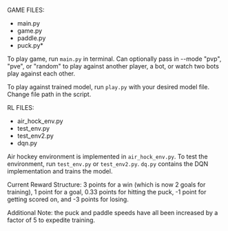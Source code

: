

GAME FILES:
* main.py
* game.py
* paddle.py
* puck.py*

To play game, run `main.py` in terminal. Can optionally pass in --mode "pvp", "pve", or "random" to play against another player, a bot, or watch two bots play 
against each other.

To play against trained model, run `play.py` with your desired model file. Change file path in the script.


RL FILES:
* air_hock_env.py
* test_env.py
* test_env2.py
* dqn.py

Air hockey environment is implemented in `air_hock_env.py`. To test the environment, run `test_env.py` or `test_env2.py`. `dq.py` contains the DQN implementation and trains the model.

Current Reward Structure: 3 points for a win (which is now 2 goals for training), 1 point for a goal, 0.33 points for hitting the puck, -1 point for getting scored on, and -3 points for losing.

Additional Note: the puck and paddle speeds have all been increased by a factor of 5 to expedite training.


